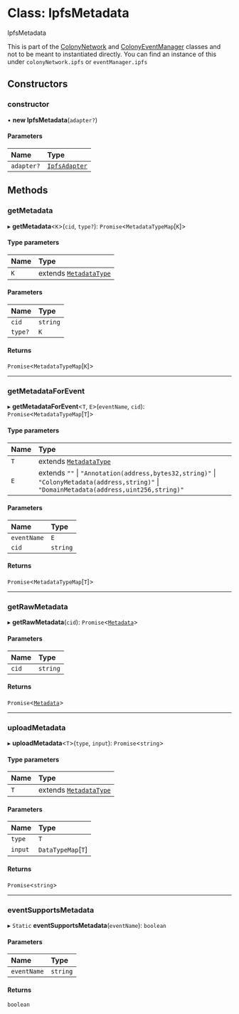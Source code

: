 # Class: IpfsMetadata

IpfsMetadata

This is part of the [ColonyNetwork](ColonyNetwork.md) and [ColonyEventManager](ColonyEventManager.md) classes and not to be meant to instantiated directly.
You can find an instance of this under `colonyNetwork.ipfs` or `eventManager.ipfs`

## Constructors

### constructor

• **new IpfsMetadata**(`adapter?`)

#### Parameters

| Name | Type |
| :------ | :------ |
| `adapter?` | [`IpfsAdapter`](../interfaces/IpfsAdapter.md) |

## Methods

### getMetadata

▸ **getMetadata**<`K`\>(`cid`, `type?`): `Promise`<`MetadataTypeMap`[`K`]\>

#### Type parameters

| Name | Type |
| :------ | :------ |
| `K` | extends [`MetadataType`](../enums/MetadataType.md) |

#### Parameters

| Name | Type |
| :------ | :------ |
| `cid` | `string` |
| `type?` | `K` |

#### Returns

`Promise`<`MetadataTypeMap`[`K`]\>

___

### getMetadataForEvent

▸ **getMetadataForEvent**<`T`, `E`\>(`eventName`, `cid`): `Promise`<`MetadataTypeMap`[`T`]\>

#### Type parameters

| Name | Type |
| :------ | :------ |
| `T` | extends [`MetadataType`](../enums/MetadataType.md) |
| `E` | extends ``""`` \| ``"Annotation(address,bytes32,string)"`` \| ``"ColonyMetadata(address,string)"`` \| ``"DomainMetadata(address,uint256,string)"`` |

#### Parameters

| Name | Type |
| :------ | :------ |
| `eventName` | `E` |
| `cid` | `string` |

#### Returns

`Promise`<`MetadataTypeMap`[`T`]\>

___

### getRawMetadata

▸ **getRawMetadata**(`cid`): `Promise`<[`Metadata`](../README.md#metadata)\>

#### Parameters

| Name | Type |
| :------ | :------ |
| `cid` | `string` |

#### Returns

`Promise`<[`Metadata`](../README.md#metadata)\>

___

### uploadMetadata

▸ **uploadMetadata**<`T`\>(`type`, `input`): `Promise`<`string`\>

#### Type parameters

| Name | Type |
| :------ | :------ |
| `T` | extends [`MetadataType`](../enums/MetadataType.md) |

#### Parameters

| Name | Type |
| :------ | :------ |
| `type` | `T` |
| `input` | `DataTypeMap`[`T`] |

#### Returns

`Promise`<`string`\>

___

### eventSupportsMetadata

▸ `Static` **eventSupportsMetadata**(`eventName`): `boolean`

#### Parameters

| Name | Type |
| :------ | :------ |
| `eventName` | `string` |

#### Returns

`boolean`
